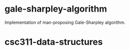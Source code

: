 # gale-sharpley-algorithm
Implementation of man-proposing Gale-Sharpley algorithm.
# csc311-data-structures
